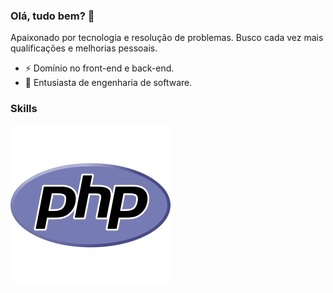 ### Olá, tudo bem? 👋
Apaixonado por tecnologia e resolução de problemas. Busco cada vez mais qualificações e melhorias pessoais.

- ⚡ Domínio no front-end e back-end.
- 🤔 Entusiasta de engenharia de software.

### Skills
![alt text](https://raw.githubusercontent.com/devicons/devicon/master/icons/php/php-original.svg)


<!--
**elciidsouza/elciidsouza** is a ✨ _special_ ✨ repository because its `README.md` (this file) appears on your GitHub profile.

- 🔭 I’m currently working on ...
- 🌱 I’m currently learning ...
- 👯 I’m looking to collaborate on ...
- 🤔 I’m looking for help with ...
- 💬 Ask me about ...
- 📫 How to reach me: ...
- 😄 Pronouns: ...
- ⚡ Fun fact: ...
-->
